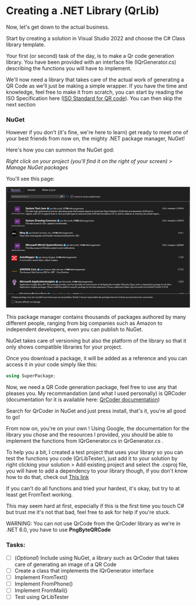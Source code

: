 # Creating a .NET Library (QrLib)

Now, let's get down to the actual business.

Start by creating a solution in Visual Studio 2022 and choose the C# Class library template.

Your first (or second) task of the day, is to make a Qr code generation library.
You have been provided with an interface file (IQrGenerator.cs) describing the functions you will have to implement.

We'll now need a library that takes care of the actual work of generating a QR Code as we'll just be making a simple wrapper.
If you have the time and knowledge, feel free to make it from scratch, you can start by reading the ISO Specification here ([ISO Standard for QR code](https://www.swisseduc.ch/informatik/theoretische_informatik/qr_codes/docs/qr_standard.pdf)). You can then skip the next section

### NuGet
However if you don't (it's fine, we're here to learn) get ready to meet one of your best friends from now on, the mighty .NET package manager, NuGet!

Here's how you can summon the NuGet god:

*Right click on your project (you'll find it on the right of your screen) > Manage NuGet packages*

You'll see this page:

![A NuGet view](./img/nuget.png)

This package manager contains thousands of packages authored by many different people, ranging from big companies such as Amazon to independent developers, even you can publish to NuGet.

NuGet takes care of versioning but also the platform of the library so that it only shows compatible libraries for your project.

Once you download a package, it will be added as a reference and you can access it in your code simply like this:

```C#
using SuperPackage;
```

Now, we need a QR Code generation package, feel free to use any that pleases you. My recommandation (and what I used personally) is QRCoder (documentation for it is available here: [QrCoder documentation](https://github.com/codebude/QRCoder))

Search for QrCoder in NuGet and just press install, that's it, you're all good to go!

From now on, you're on your own ! Using Google, the documentation for the library you chose and the resources I provided, you should be able to implement the functions from IQrGenerator.cs in QrGenerator.cs .

To help you a bit, I created a test project that uses your library so you can test the functions you code (QrLibTester), just add it to your solution by right clicking your solution > Add existing project and select the .csproj file, you will have to add a dependency to your library though, if you don't know how to do that, check out [This link](https://docs.microsoft.com/en-us/visualstudio/ide/how-to-create-and-remove-project-dependencies?view=vs-2022)

If you can't do all functions and tried your hardest, it's okay, but try to at least get FromText working.

This may seem hard at first, especially if this is the first time you touch C# but trust me it's not that bad, feel free to ask for help if you're stuck.

WARNING: You can not use QrCode from the QrCoder library as we're in .NET 6.0, you have to use **PngByteQRCode**
### Tasks:
- [ ] (*Optional*) Include using NuGet, a library such as QrCoder that takes care of generating an image of a QR Code
- [ ] Create a class that implements the IQrGenerator interface
- [ ] Implement FromText()
- [ ] Implement FromPhone()
- [ ] Implement FromMail()
- [ ] Test using QrLibTester
